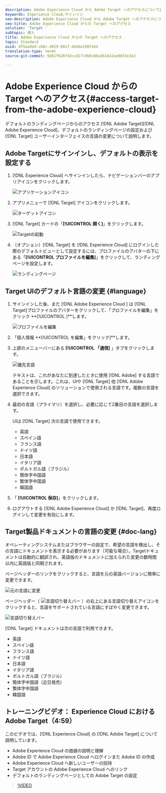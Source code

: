 ```yaml
---
description: Adobe Experience Cloud から Adobe Target へのアクセスについて説明しています。
keywords: Experience Cloud;サインイン
seo-description: Adobe Experience Cloud から Adobe Target へのアクセスについて説明しています。
seo-title: Adobe Experience Cloud からの Target へのアクセス
solution: 'Target '
subtopic: 導入
title: Adobe Experience Cloud からの Target へのアクセス
topic: Standard
uuid: df5aaded-cb8c-4929-801f-deb0a190febd
translation-type: tm+mt
source-git-commit: 9261f626f43ccd17c9b8c86a361642ae9833e3e2

---
```



# Adobe Experience Cloud からの Target へのアクセス{#access-target-from-the-adobe-experience-cloud}

デフォルトのランディングページからのアクセス [!DNL Adobe Target][!DNL Adobe Experience Cloud]、デフォルトのランディングページの設定および [!DNL Target] ユーザーインターフェイスの言語の変更について説明します。

## Adobe Targetにサインインし、デフォルトの表示を設定する

1. [!DNL Experience Cloud] へサインインしたら、ナビゲーションバーのアプリアイコンをクリックします。

   ![アプリケーションアイコン](/help/c-intro/assets/appmenu-new.png)

1. アプリメニューで [!DNL Target] アイコンをクリックします。

   ![ターゲットアイコン](/help/c-intro/assets/appmenu-target-new.png)

1. [!DNL Target] カードの「**[!UICONTROL 開く]**」をクリックします。

   ![Targetの起動](/help/c-intro/assets/target-launch-new.png)

1. （オプション）[!DNL Target] を [!DNL Experience Cloud] にログインした際のデフォルトビューとして設定するには、プロファイルのアバターの下にある「**[!UICONTROL プロファイルを編集]**」をクリックして、ランディングページを設定します。

   ![ランディングページ](/help/c-intro/assets/pagepref-new.png)

## Target UIのデフォルト言語の変更 {#language}

1. サインインした後、また [!DNL Adobe Experience Cloud ] は [!DNL Target]プロファイルのアバターをクリックして、「プロファイルを編集」をクリック **[!UICONTROL ]**します。

   ![プロファイルを編集](/help/c-intro/assets/change-language.png)

1. 「個人情報 **[!UICONTROL を編集」をクリック]**します。

1. 上部のメニューバーにある **[!UICONTROL 「通信]** 」タブをクリックします。

   ![優先言語](/help/c-intro/assets/prefered-language.png)

   テキストは、これがあなたに到達したときに使用 [!DNL Adobe] する言語であることを示します。これは、UIや [!DNL Target] 他 [!DNL Adobe Experience Cloud] のソリューションで使用される言語です。複数の言語を選択できます。

1. 最初の言語（プライマリ）を選択し、必要に応じて2番目の言語を選択します。

   UIは [!DNL Target] 次の言語で使用できます。

   * 英語
   * スペイン語
   * フランス語
   * ドイツ語
   * 日本語
   * イタリア語
   * ポルトガル語（ブラジル）
   * 簡体字中国語
   * 繁体字中国語
   * 韓国語

1. 「 **[!UICONTROL 保存]**」をクリックします。

1. ログアウトする [!DNL Adobe Experience Cloud] か [!DNL Target]、再度ログインして変更を有効にします。

## Target製品ドキュメントの言語の変更 {#doc-lang}

オペレーティングシステムまたはブラウザーの設定で、希望の言語を検出し、その言語にドキュメントを表示する必要があります（可能な場合）。Targetドキュメントは自動的に翻訳され、英語版のドキュメントに加えられた変更の数時間以内に英語版と同期されます。

ページヘッダーのリンクをクリックすると、言語を元の英語バージョンに簡単に変更できます。

![元の言語に変更](/help/c-intro/assets/mt-original.png)

ページヘッダー（ ![言語切り替えバー](/help/c-intro/assets/icon-language-switcher.png) ）の右上にある言語切り替えアイコンをクリックすると、言語をサポートされている言語にすばやく変更できます。

![言語切り替えバー](/help/c-intro/assets/language-switcher.png)

[!DNL Target] ドキュメントは次の言語で利用できます。

* 英語
* スペイン語
* フランス語
* ドイツ語
* 日本語
* イタリア語
* ポルトガル語（ブラジル）
* 簡体字中国語（近日発売）
* 繁体字中国語
* 韓国語

## トレーニングビデオ： Experience Cloud における Adobe Target（4:59）

このビデオでは、[!DNL Experience Cloud] の [!DNL Adobe Target] について説明しています。

* Adobe Experience Cloud の価値の説明と理解
* Adobe ID で Adobe Experience Cloud へログインまた Adobe ID の作成
* Adobe Experience Cloud へ新しいユーザーの招待
* Target アカウントの Adobe Experience Cloud へのリンク
* デフォルトのランディングページとしての Adobe Target の設定

>[!VIDEO](https://www.youtube.com/watch?v=7lwYrYC7vdM)